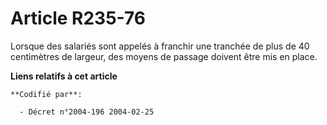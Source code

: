 # Article R235-76

Lorsque des salariés sont appelés à franchir une tranchée de plus de 40 centimètres de largeur, des moyens de passage doivent
être mis en place.

**Liens relatifs à cet article**

	**Codifié par**:

	  - Décret n°2004-196 2004-02-25
